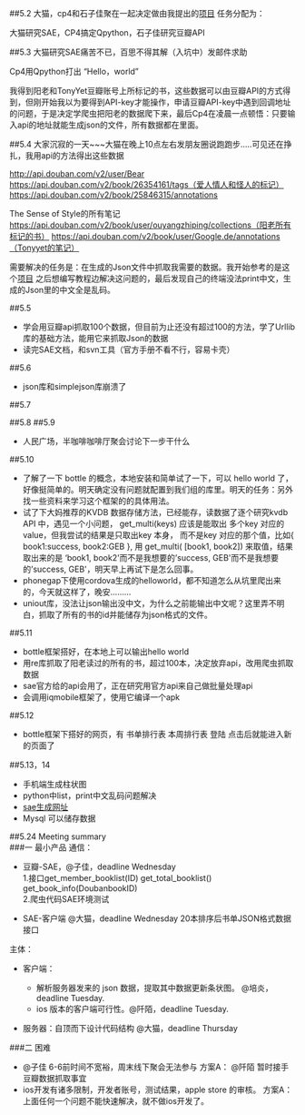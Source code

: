 ##5.2
大猫，cp4和石子佳聚在一起决定做由我提出的[项目](http://stonejiajia.gitbooks.io/test-book/content/source/week5/project.html)
任务分配为：

大猫研究SAE，CP4搞定Qpython，石子佳研究豆瓣API

##5.3
大猫研究SAE痛苦不已，百思不得其解（入坑中）发邮件求助

Cp4用Qpython打出 “Hello，world”

我得到阳老和TonyYet豆瓣账号上所标记的书，这些数据可以由豆瓣API的方式得到，但刚开始我以为要得到API-key才能操作，申请豆瓣API-key中遇到回调地址的问题，于是决定学爬虫把阳老的数据爬下来，最后Cp4在凌晨一点顿悟：只要输入api的地址就能生成json的文件，所有数据都在里面。

##5.4
大家沉寂的一天~~~大猫在晚上10点左右发朋友圈说跑跑步.....可见还在挣扎，我用api的方法得出这些数据


http://api.douban.com/v2/user/Bear
https://api.douban.com/v2/book/26354161/tags（爱人情人和怪人的标记）
https://api.douban.com/v2/book/25846315/annotations

The Sense of Style的所有笔记
https://api.douban.com/v2/book/user/ouyangzhiping/collections（阳老所有标记的书）
https://api.douban.com/v2/book/user/Google.de/annotations（Tonyyet的笔记）

需要解决的任务是：在生成的Json文件中抓取我需要的数据。我开始参考的是这个[项目](https://github.com/shuaijiang/doubanAPI)
之后想编写教程边解决这问题的，最后发现自己的终端没法print中文，生成的Json里的中文全是乱码。

##5.5
* 学会用豆瓣api抓取100个数据，但目前为止还没有超过100的方法，学了Urllib库的基础方法，能用它来抓取Json的数据
* 读完SAE文档，和svn工具（官方手册不看不行，容易卡壳）

##5.6
* json库和simplejson库崩溃了

##5.7

##5.8
##5.9
* 人民广场，半咖啡咖啡厅聚会讨论下一步干什么

##5.10
* 了解了一下 bottle 的概念，本地安装和简单试了一下，可以 hello world 了，好像挺简单的。明天确定没有问题就配置到我们组的库里。明天的任务：另外找一些资料来学习这个框架的的具体用法。 
* 试了下大妈推荐的KVDB 数据存储方法，已经能存，读数据了逐个研究kvdb API 中，遇见一个小问题， get_multi(keys) 应该是能取出 多个key 对应的value，但我尝试的结果是只取出key 本身， 而不是key 对应的那个值，比如{ book1:success, book2:GEB }, 用 get_multi( [book1, book2]) 来取值，结果取出来的是 ‘book1, book2'而不是我想要的’success, GEB'而不是我想要的’success, GEB'，明天早上再试下是怎么回事。
* phonegap下使用cordova生成的helloworld，都不知道怎么从坑里爬出来的，今天就这样了，晚安………
* uniout库，没法让json输出没中文，为什么之前能输出中文呢？这里弄不明白，抓取了所有的书的id并能储存为json格式的文件。

##5.11
* bottle框架搭好，在本地上可以输出hello world
* 用re库抓取了阳老读过的所有的书，超过100本，决定放弃api，改用爬虫抓取数据
* sae官方给的api会用了，正在研究用官方api来自己做批量处理api
* 会调用iqmobile框架了，使用它编译一个apk

##5.12
* bottle框架下搭好的网页，有 
书单排行表 本周排行表 登陆 点击后就能进入新的页面了

##5.13，14
* 手机端生成柱状图
* python中list，print中文乱码问题解决
* [sae生成网址](http://svntesting.sinaapp.com/)
* Mysql 可以储存数据
  
##5.24 Meeting summary   
###一 最小产品
通信：
- 豆瓣-SAE，@子佳，deadline Wednesday   
1.接口get_member_booklist(ID)
       get_total_booklist()
       get_book_info(DoubanbookID)  
2.爬虫代码SAE环境测试
 
- SAE-客户端 @大猫，deadline Wednesday 
20本排序后书单JSON格式数据接口

主体：
- 客户端： 
  - 解析服务器发来的 json 数据，提取其中数据更新条状图。 @培炎，deadline Tuesday.
  - ios 版本的客户端可行性。@阡陌，deadline Tuesday.

- 服务器：自顶而下设计代码结构 @大猫，deadline Thursday 


###二 困难
- @子佳 6-6前时间不宽裕，周末线下聚会无法参与
  方案A： @阡陌 暂时接手豆瓣数据抓取事宜
- ios开发有诸多限制，开发者账号，测试结果，apple store 的审核。
  方案A：上面任何一个问题不能快速解决，就不做ios开发了。



